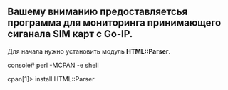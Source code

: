 Вашему вниманию предоставляетсья программа для мониторинга принимающего сиганала SIM карт с Go-IP.
-----------

Для начала нужно установить модуль **HTML::Parser**.

console# perl -MCPAN -e shell

cpan[1]> install HTML::Parser
